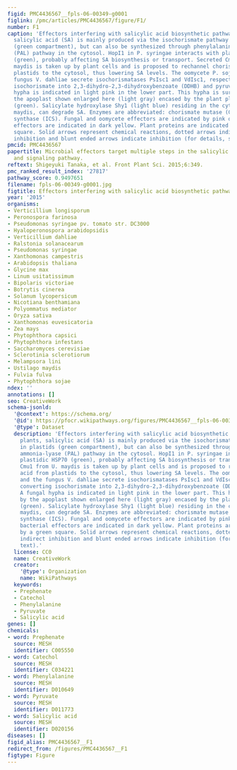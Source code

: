 ```yaml
---
figid: PMC4436567__fpls-06-00349-g0001
figlink: /pmc/articles/PMC4436567/figure/F1/
number: F1
caption: 'Effectors interfering with salicylic acid biosynthetic pathway. In plants,
  salicylic acid (SA) is mainly produced via the isochorismate pathway (IC) in plastids
  (green compartment), but can also be synthesized through phenylalanine ammonia-lyase
  (PAL) pathway in the cytosol. HopI1 in P. syringae interacts with plastidic HSP70
  (green), probably affecting SA biosynthesis or transport. Secreted Cmu1 from U.
  maydis is taken up by plant cells and is proposed to rechannel chorismic acid from
  plastids to the cytosol, thus lowering SA levels. The oomycete P. sojae and the
  fungus V. dahliae secrete isochorismatases PsIsc1 and VdIsc1, respectively, converting
  isochorismate into 2,3-dihydro-2,3-dihydroxybenzoate (DDHB) and pyruvate. A fungal
  hypha is indicated in light pink in the lower part. This hypha is surrounded by
  the apoplast shown enlarged here (light gray) encased by the plant plasma membrane
  (green). Salicylate hydroxylase Shy1 (light blue) residing in the cytosol of U.
  maydis, can degrade SA. Enzymes are abbreviated: chorismate mutase (CM), isochorismate
  synthase (ICS). Fungal and oomycete effectors are indicated by pink ovals and bacterial
  effectors are indicated in dark yellow. Plant proteins are indicated by a green
  square. Solid arrows represent chemical reactions, dotted arrows indicate indirect
  inhibition and blunt ended arrows indicate inhibition (for details, see text).'
pmcid: PMC4436567
papertitle: Microbial effectors target multiple steps in the salicylic acid production
  and signaling pathway.
reftext: Shigeyuki Tanaka, et al. Front Plant Sci. 2015;6:349.
pmc_ranked_result_index: '27817'
pathway_score: 0.9497651
filename: fpls-06-00349-g0001.jpg
figtitle: Effectors interfering with salicylic acid biosynthetic pathway
year: '2015'
organisms:
- Verticillium longisporum
- Peronospora farinosa
- Pseudomonas syringae pv. tomato str. DC3000
- Hyaloperonospora arabidopsidis
- Verticillium dahliae
- Ralstonia solanacearum
- Pseudomonas syringae
- Xanthomonas campestris
- Arabidopsis thaliana
- Glycine max
- Linum usitatissimum
- Bipolaris victoriae
- Botrytis cinerea
- Solanum lycopersicum
- Nicotiana benthamiana
- Polyommatus mediator
- Oryza sativa
- Xanthomonas euvesicatoria
- Zea mays
- Phytophthora capsici
- Phytophthora infestans
- Saccharomyces cerevisiae
- Sclerotinia sclerotiorum
- Melampsora lini
- Ustilago maydis
- Fulvia fulva
- Phytophthora sojae
ndex: ''
annotations: []
seo: CreativeWork
schema-jsonld:
  '@context': https://schema.org/
  '@id': https://pfocr.wikipathways.org/figures/PMC4436567__fpls-06-00349-g0001.html
  '@type': Dataset
  description: 'Effectors interfering with salicylic acid biosynthetic pathway. In
    plants, salicylic acid (SA) is mainly produced via the isochorismate pathway (IC)
    in plastids (green compartment), but can also be synthesized through phenylalanine
    ammonia-lyase (PAL) pathway in the cytosol. HopI1 in P. syringae interacts with
    plastidic HSP70 (green), probably affecting SA biosynthesis or transport. Secreted
    Cmu1 from U. maydis is taken up by plant cells and is proposed to rechannel chorismic
    acid from plastids to the cytosol, thus lowering SA levels. The oomycete P. sojae
    and the fungus V. dahliae secrete isochorismatases PsIsc1 and VdIsc1, respectively,
    converting isochorismate into 2,3-dihydro-2,3-dihydroxybenzoate (DDHB) and pyruvate.
    A fungal hypha is indicated in light pink in the lower part. This hypha is surrounded
    by the apoplast shown enlarged here (light gray) encased by the plant plasma membrane
    (green). Salicylate hydroxylase Shy1 (light blue) residing in the cytosol of U.
    maydis, can degrade SA. Enzymes are abbreviated: chorismate mutase (CM), isochorismate
    synthase (ICS). Fungal and oomycete effectors are indicated by pink ovals and
    bacterial effectors are indicated in dark yellow. Plant proteins are indicated
    by a green square. Solid arrows represent chemical reactions, dotted arrows indicate
    indirect inhibition and blunt ended arrows indicate inhibition (for details, see
    text).'
  license: CC0
  name: CreativeWork
  creator:
    '@type': Organization
    name: WikiPathways
  keywords:
  - Prephenate
  - Catechol
  - Phenylalanine
  - Pyruvate
  - Salicylic acid
genes: []
chemicals:
- word: Prephenate
  source: MESH
  identifier: C005550
- word: Catechol
  source: MESH
  identifier: C034221
- word: Phenylalanine
  source: MESH
  identifier: D010649
- word: Pyruvate
  source: MESH
  identifier: D011773
- word: Salicylic acid
  source: MESH
  identifier: D020156
diseases: []
figid_alias: PMC4436567__F1
redirect_from: /figures/PMC4436567__F1
figtype: Figure
---
```

